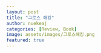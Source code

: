 ```yaml
---
layout: post
title: "그로스 해킹"
author: nuekeaj
categories: [Review, Book]
image: assets/images/그로스해킹.png
featured: true
---
```

<br>

